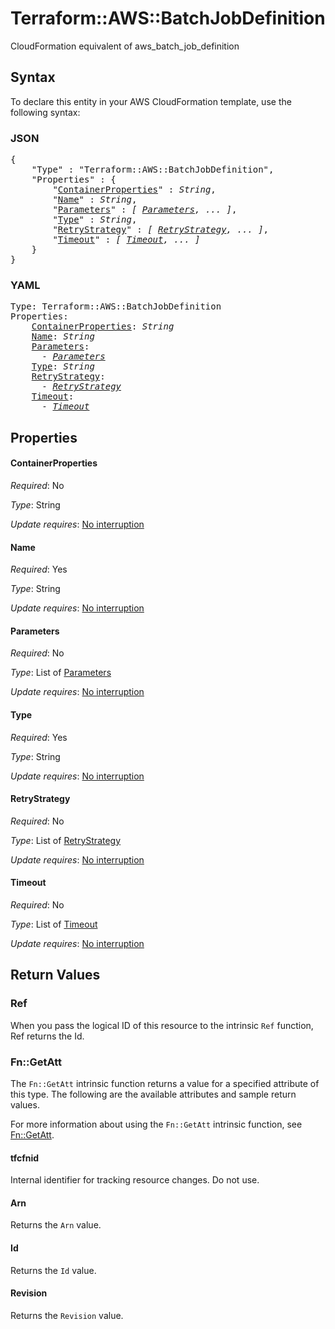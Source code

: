 # Terraform::AWS::BatchJobDefinition

CloudFormation equivalent of aws_batch_job_definition

## Syntax

To declare this entity in your AWS CloudFormation template, use the following syntax:

### JSON

<pre>
{
    "Type" : "Terraform::AWS::BatchJobDefinition",
    "Properties" : {
        "<a href="#containerproperties" title="ContainerProperties">ContainerProperties</a>" : <i>String</i>,
        "<a href="#name" title="Name">Name</a>" : <i>String</i>,
        "<a href="#parameters" title="Parameters">Parameters</a>" : <i>[ <a href="parameters.md">Parameters</a>, ... ]</i>,
        "<a href="#type" title="Type">Type</a>" : <i>String</i>,
        "<a href="#retrystrategy" title="RetryStrategy">RetryStrategy</a>" : <i>[ <a href="retrystrategy.md">RetryStrategy</a>, ... ]</i>,
        "<a href="#timeout" title="Timeout">Timeout</a>" : <i>[ <a href="timeout.md">Timeout</a>, ... ]</i>
    }
}
</pre>

### YAML

<pre>
Type: Terraform::AWS::BatchJobDefinition
Properties:
    <a href="#containerproperties" title="ContainerProperties">ContainerProperties</a>: <i>String</i>
    <a href="#name" title="Name">Name</a>: <i>String</i>
    <a href="#parameters" title="Parameters">Parameters</a>: <i>
      - <a href="parameters.md">Parameters</a></i>
    <a href="#type" title="Type">Type</a>: <i>String</i>
    <a href="#retrystrategy" title="RetryStrategy">RetryStrategy</a>: <i>
      - <a href="retrystrategy.md">RetryStrategy</a></i>
    <a href="#timeout" title="Timeout">Timeout</a>: <i>
      - <a href="timeout.md">Timeout</a></i>
</pre>

## Properties

#### ContainerProperties

_Required_: No

_Type_: String

_Update requires_: [No interruption](https://docs.aws.amazon.com/AWSCloudFormation/latest/UserGuide/using-cfn-updating-stacks-update-behaviors.html#update-no-interrupt)

#### Name

_Required_: Yes

_Type_: String

_Update requires_: [No interruption](https://docs.aws.amazon.com/AWSCloudFormation/latest/UserGuide/using-cfn-updating-stacks-update-behaviors.html#update-no-interrupt)

#### Parameters

_Required_: No

_Type_: List of <a href="parameters.md">Parameters</a>

_Update requires_: [No interruption](https://docs.aws.amazon.com/AWSCloudFormation/latest/UserGuide/using-cfn-updating-stacks-update-behaviors.html#update-no-interrupt)

#### Type

_Required_: Yes

_Type_: String

_Update requires_: [No interruption](https://docs.aws.amazon.com/AWSCloudFormation/latest/UserGuide/using-cfn-updating-stacks-update-behaviors.html#update-no-interrupt)

#### RetryStrategy

_Required_: No

_Type_: List of <a href="retrystrategy.md">RetryStrategy</a>

_Update requires_: [No interruption](https://docs.aws.amazon.com/AWSCloudFormation/latest/UserGuide/using-cfn-updating-stacks-update-behaviors.html#update-no-interrupt)

#### Timeout

_Required_: No

_Type_: List of <a href="timeout.md">Timeout</a>

_Update requires_: [No interruption](https://docs.aws.amazon.com/AWSCloudFormation/latest/UserGuide/using-cfn-updating-stacks-update-behaviors.html#update-no-interrupt)

## Return Values

### Ref

When you pass the logical ID of this resource to the intrinsic `Ref` function, Ref returns the Id.

### Fn::GetAtt

The `Fn::GetAtt` intrinsic function returns a value for a specified attribute of this type. The following are the available attributes and sample return values.

For more information about using the `Fn::GetAtt` intrinsic function, see [Fn::GetAtt](https://docs.aws.amazon.com/AWSCloudFormation/latest/UserGuide/intrinsic-function-reference-getatt.html).

#### tfcfnid

Internal identifier for tracking resource changes. Do not use.

#### Arn

Returns the <code>Arn</code> value.

#### Id

Returns the <code>Id</code> value.

#### Revision

Returns the <code>Revision</code> value.

